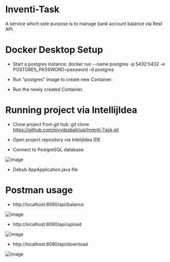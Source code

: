 # Inventi-Task
A service which sole purpose is to manage bank account balance via Rest API.

# Docker Desktop Setup

* Start a postgres instance:
docker run --name postgres -p 5432:5432 -e POSTGRES_PASSWORD=password -d postgres

* Run "postgres" Image to create new Container.

* Run the newly created Container.

# Running project via IntellijIdea

* Clone project from git hub:
git clone https://github.com/eivydasbalcius/Inventi-Task.git

* Open project repository via IntelijIdea IDE

* Connect to PostgreSQL database

![image](https://user-images.githubusercontent.com/72504144/215752025-5e5ec13e-4006-47b8-a1af-5fd56cd147c2.png)

* Debub AppApplication.java file

# Postman usage

* http://localhost:8080/api/balance

![image](https://user-images.githubusercontent.com/72504144/215752173-4de5942b-6231-4210-b475-ec06ad0002d4.png)

* http://localhost:8080/api/upload

![image](https://user-images.githubusercontent.com/72504144/215752222-fbf53671-7c6d-4e4b-938b-5e1d422570dc.png)

* http://localhost:8080/api/download

![image](https://user-images.githubusercontent.com/72504144/215752274-e2dacdbc-502b-4ae2-84b3-1e22e0412683.png)